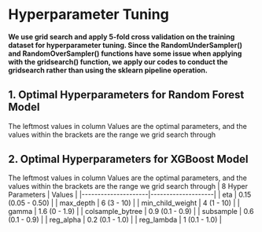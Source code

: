 # Hyperparameter Tuning
#### We use grid search and apply 5-fold cross validation on the training dataset for hyperparameter tuning. Since the RandomUnderSampler() and RandomOverSampler() functions have some issue when applying with the gridsearch() function, we apply our codes to conduct the gridsearch rather than using the sklearn pipeline operation.


## 1. Optimal Hyperparameters for Random Forest Model
The leftmost values in column Values are the optimal parameters, and the values within the brackets are the range we grid search through


## 2. Optimal Hyperparameters for XGBoost Model
The leftmost values in column Values are the optimal parameters, and the values within the brackets are the range we grid search through
| 8 Hyper Parameters  | Values             |
|---------------------|--------------------|
| eta                 | 0.15 (0.05 - 0.50) |
| max_depth           | 6 (3 - 10)         |
| min_child_weight    | 4 (1 - 10)         |
| gamma               | 1.6 (0 - 1.9)      |
| colsample_bytree    | 0.9 (0.1 - 0.9)    |
| subsample           | 0.6 (0.1 - 0.9)    |
| reg_alpha           | 0.2 (0.1 - 1.0)    |
| reg_lambda          | 1 (0.1 - 1.0)      |
